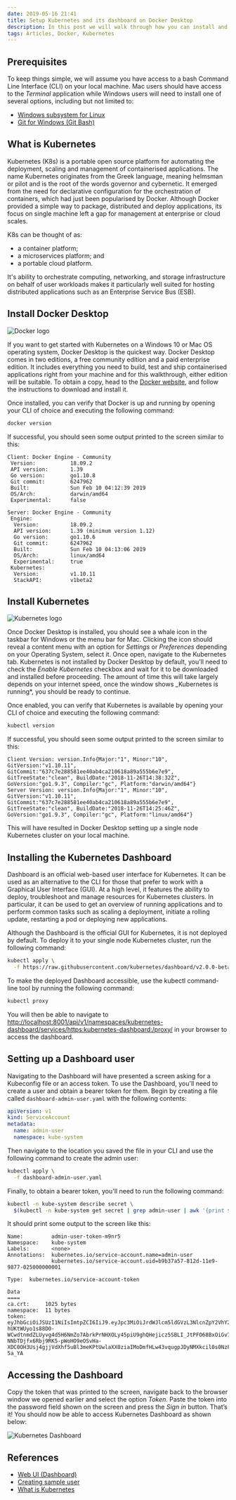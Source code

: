 ```yaml
---
date: 2019-05-16 21:41
title: Setup Kubernetes and its dashboard on Docker Desktop
description: In this post we will walk through how you can install and run a single node Kubernetes instance using Docker Desktop Community Edition for Windows or Mac.
tags: Articles, Docker, Kubernetes
---
```


## Prerequisites
To keep things simple, we will assume you have access to a bash Command Line Interface (CLI) on your local machine. Mac users should have access to the _Terminal_ application while Windows users will need to install one of several options, including but not limited to:

* [Windows subsystem for Linux](https://docs.microsoft.com/en-us/windows/wsl/install-win10)
* [Git for Windows (Git Bash)](https://gitforwindows.org)

## What is Kubernetes

Kubernetes (K8s) is a portable open source platform for automating the deployment, scaling and management of containerised applications. The name Kubernetes originates from the Greek language, meaning helmsman or pilot and is the root of the words governor and cybernetic. It emerged from the need for declarative configuration for the orchestration of containers, which had just been popularised by Docker. Although Docker provided a simple way to package, distributed and deploy applications, its focus on single machine left a gap for management at enterprise or cloud scales.

K8s can be thought of as:

* a container platform;
* a microservices platform; and
* a portable cloud platform.

It's ability to orchestrate computing, networking, and storage infrastructure on behalf of user workloads makes it particularly well suited for hosting distributed applications such as an Enterprise Service Bus (ESB).

## Install Docker Desktop

![Docker logo](/images/posts/docker-logo.svg)

If you want to get started with Kubernetes on a Windows 10 or Mac OS operating system, Docker Desktop is the quickest way. Docker Desktop comes in two editions, a free community edition and a paid enterprise edition. It includes everything you need to build, test and ship containerised applications right from your machine and for this walkthrough, either edition will be suitable. To obtain a copy, head to the [Docker website](https://www.docker.com/products/docker-desktop), and follow the instructions to download and install it.

Once installed, you can verify that Docker is up and running by opening your CLI of choice and executing the following command:
```bash
docker version
```
If successful, you should seen some output printed to the screen similar to this:
```plaintext
Client: Docker Engine - Community
 Version:           18.09.2
 API version:       1.39
 Go version:        go1.10.8
 Git commit:        6247962
 Built:             Sun Feb 10 04:12:39 2019
 OS/Arch:           darwin/amd64
 Experimental:      false

Server: Docker Engine - Community
 Engine:
  Version:          18.09.2
  API version:      1.39 (minimum version 1.12)
  Go version:       go1.10.6
  Git commit:       6247962
  Built:            Sun Feb 10 04:13:06 2019
  OS/Arch:          linux/amd64
  Experimental:     true
 Kubernetes:
  Version:          v1.10.11
  StackAPI:         v1beta2
```

## Install Kubernetes

![Kubernetes logo](/images/posts/kubernetes-logo.svg)

Once Docker Desktop is installed, you should see a whale icon in the taskbar for Windows or the menu bar for Mac. Clicking the icon should reveal a content menu with an option for _Settings_ or _Preferences_ depending on your Operating System, select it. Once open, navigate to the Kubernetes tab. Kubernetes is not installed by Docker Desktop by default, you'll need to check the _Enable Kubernetes_ checkbox and wait for it to be downloaded and installed before proceeding. The amount of time this will take largely depends on your internet speed, once the window shows _Kubernetes is running*, you should be ready to continue.

Once enabled, you can verify that Kubernetes is available by opening your CLI of choice and executing the following command:
```bash
kubectl version
```
If successful, you should seen some output printed to the screen similar to this:
```plaintext
Client Version: version.Info{Major:"1", Minor:"10", GitVersion:"v1.10.11", GitCommit:"637c7e288581ee40ab4ca210618a89a555b6e7e9", GitTreeState:"clean", BuildDate:"2018-11-26T14:38:32Z", GoVersion:"go1.9.3", Compiler:"gc", Platform:"darwin/amd64"}
Server Version: version.Info{Major:"1", Minor:"10", GitVersion:"v1.10.11", GitCommit:"637c7e288581ee40ab4ca210618a89a555b6e7e9", GitTreeState:"clean", BuildDate:"2018-11-26T14:25:46Z", GoVersion:"go1.9.3", Compiler:"gc", Platform:"linux/amd64"}
```
This will have resulted in Docker Desktop setting up a single node Kubernetes cluster on your local machine.

## Installing the Kubernetes Dashboard
Dashboard is an official web-based user interface for Kubernetes. It can be used as an alternative to the CLI for those that prefer to work with a Graphical User Interface (GUI).   At a high level, it features the ability to deploy, troubleshoot and manage resources for Kubernetes clusters. In particular, it can be used to get an overview of running applications and to perform common tasks such as scaling a deployment, initiate a rolling update, restarting a pod or deploying new applications.

Although the Dashboard is the official GUI for Kubernetes, it is not deployed by default. To deploy it to your single node Kubernetes cluster, run the following command:
```bash
kubectl apply \
  -f https://raw.githubusercontent.com/kubernetes/dashboard/v2.0.0-beta8/aio/deploy/recommended.yaml
```

To make the deployed Dashboard accessible, use the kubectl command-line tool by running the following command:
```bash
kubectl proxy
```
You will then be able to navigate to [http://localhost:8001/api/v1/namespaces/kubernetes-dashboard/services/https:kubernetes-dashboard:/proxy/](http://localhost:8001/api/v1/namespaces/kubernetes-dashboard/services/https:kubernetes-dashboard:/proxy/) in your browser to access the dashboard.

## Setting up a Dashboard user
Navigating to the Dashboard will have presented a screen asking for a Kubeconfig file or an access token. To use the Dashboard, you'll need to create a user and obtain a bearer token for them. Begin by creating a file called `dashboard-admin-user.yaml` with the following contents:
```yaml
apiVersion: v1
kind: ServiceAccount
metadata:
  name: admin-user
  namespace: kube-system
```
Then navigate to the location you saved the file in your CLI and use the following command to create the admin user:
```bash
kubectl apply \
  -f dashboard-admin-user.yaml
```
Finally, to obtain a bearer token, you'll need to run the following command:
```bash
kubectl -n kube-system describe secret \
  $(kubectl -n kube-system get secret | grep admin-user | awk '{print $1}')
```

It should print some output to the screen like this:
```plaintext
Name:         admin-user-token-m9nr5
Namespace:    kube-system
Labels:       <none>
Annotations:  kubernetes.io/service-account.name=admin-user
              kubernetes.io/service-account.uid=b9b37a57-812d-11e9-9877-025000000001

Type:  kubernetes.io/service-account-token

Data
====
ca.crt:     1025 bytes
namespace:  11 bytes
token:      eyJhbGciOiJSUzI1NiIsImtpZCI6IiJ9.eyJpc3MiOiJrdWJlcm5ldGVzL3NlcnZpY2VhY2NvdW50Iiwia3ViZXJuZXRlcy5pby9zZXJ2aWNlYWNjb3VudC9uYW1lc3BhY2UiOiJrdWJlLXN5c3RlbSIsImt1YmVybmV0ZXMuaW8vc2VydmljZWFjY291bnQvc2VjcmV0Lm5hbWUiOiJhZG1pbi11c2VyLXRva2VuLW05bnI1Iiwia3ViZXJuZXRlcy5pby9zZXJ2aWNlYWNjb3VudC9zZXJ2aWNlLWFjY291bnQubmFtZSI6ImFkbWluLXVzZXIiLCJrdWJlcm5ldGVzLmlvL3NlcnZpY2VhY2NvdW50L3NlcnZpY2UtYWNjb3VudC51aWQiOiJiOWIzN2E1Ny04MTJkLTExZTktOTg3Ny0wMjUwMDAwMDAwMDEiLCJzdWIiOiJzeXN0ZW06c2VydmljZWFjY291bnQ6a3ViZS1zeXN0ZW06YWRtaW4tdXNlciJ9.EZ37ihKfHBszN1Ujz6EgDj143Q-hUKtWUyo1s88D0-WCwdtnmdZLUyvg4d5H6NmZo7AbrkPrNHXOLy45piU9ghQHejicz5SBLI_JtPFO68BxOiGv7MuNYAAHJO82y-NNbTDjfx6Rbj9RK5-pWoHO9eOSvHa-XDC0OH3Usj4gjjVdXhf5uBl3meKPtUwlaXX0ziaIMoDmfHLw43vqugpJDyNMXkcil0s0NzFFlPBLu4enPx_TEuJp0pKsBEKXDNgB9amSmljD7ovdNd9ocIA7kNBe3SSctTkqxYqOrABuaC3KDmCGzCOGRboDUJEL8FP3HtbimsXCm8jXKzqo-5a_YA
```

## Accessing the Dashboard
Copy the token that was printed to the screen, navigate back to the browser window we opened earlier and select the option _Token_. Paste the token into the password field shown on the screen and press the _Sign in_ button. That’s it! You should now be able to access Kubernetes Dashboard as shown below:

![Kubernetes Dashboard](/images/posts/kubernetes-dashboard.png)

## References
- [Web UI (Dashboard)][1]
- [Creating sample user][2]
- [What is Kubernetes][3]

[1]: https://kubernetes.io/docs/tasks/access-application-cluster/web-ui-dashboard/ "Web UI (Dashboard)"
[2]: https://github.com/kubernetes/dashboard/wiki/Creating-sample-user "Creating sample user"
[3]: https://kubernetes.io/docs/concepts/overview/what-is-kubernetes/ "What is kubernetes"
